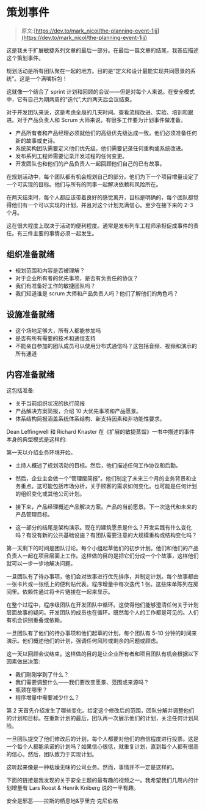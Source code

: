# 策划事件

> 原文:[https://dev.to/mark_nicol/the-planning-event-1ijj](https://dev.to/mark_nicol/the-planning-event-1ijj)

这是我关于扩展敏捷系列文章的最后一部分。在最后一篇文章的结尾，我答应描述这个策划事件。

规划活动是所有团队聚在一起的地方。目的是“定义和设计最能实现共同愿景的系统”。这是一个满嘴拆包！

这就像一个结合了 sprint 计划和回顾的会议——但是对每个人来说。在安全模式中，它有自己为期两周的“迭代”,大约两天后会议结束。

对于开发团队来说，这是考虑全局的几天时间。查看流程改进、实验、培训和跟进。对于产品负责人和 Scrum 大师来说，有很多工作要为计划事件做准备。

*   产品所有者和产品经理必须就他们的高级优先级达成一致。他们必须准备任何新的故事或史诗。
*   系统架构团队需要定义他们优先级。他们需要记录任何重构或系统改进。
*   发布系列工程师需要记录开发过程的任何变更。
*   开发团队也和他们的产品负责人一起回顾他们自己的已有故事。

在规划活动中，每个团队都有机会规划自己的部分。他们为下一个项目增量设定了一个可实现的目标。他们与所有的同事一起解决依赖和风险所在。

在两天结束时，每个人都应该带着良好的感觉离开，目标是明确的，每个团队都觉得他们有一个可以实现的计划，并且对这个计划充满信心。至少在接下来的 2-3 个月。

这在很大程度上取决于活动的便利程度。通常是发布列车工程师承担促成事件的责任。有三件主要的事情必须一起发生。

## 组织准备就绪

*   规划范围和内容是否被理解？
*   对于企业所有者的优先事项，是否有负责任的协议？
*   我们有准备好工作的敏捷团队吗？
*   我们知道谁是 scrum 大师和产品负责人吗？他们了解他们的角色吗？

## 设施准备就绪

*   这个场地足够大，所有人都能参加吗
*   是否有所有需要的技术和通信支持
*   不能亲自参加的团队成员可以使用分布式通信吗？这包括音频、视频和演示的所有通道

## 内容准备就绪

这包括准备:

*   关于当前组织状况的执行简报
*   产品解决方案简报，介绍 10 大优先事项和产品愿景。
*   体系结构简报涵盖系统体系结构、新支持因素和非功能性要求。

Dean Leffingwell 和 Richard Knaster 在《扩展的敏捷蒸馏》一书中描述的事件本身的典型模式是这样的:

第一天以介绍业务环境开始。

*   主持人概述了规划活动的目标。然后，他们描述任何工作协议和后勤。

*   然后，企业主会做一个“管理层简报”。他们制定了未来三个月的业务背景和业务重点。这可能包括市场分析，关于顾客的需求如何变化。也可能是任何计划的组织变化或其他公司计划。

*   接下来，产品经理概述产品解决方案。产品的当前愿景。下一次迭代和未来的产品管理目标。

*   这一部分的结尾是架构演示。现在的建筑愿景是什么？开发实践有什么变化吗？有没有新的公共基础设施？有团队需要注意的大规模重构或结构变化吗？

第一天剩下的时间是团队讨论。每个小组起草他们的初步计划。他们和他们的产品负责人一起在项目层面上工作。这样做的目的是把它们分成一个个故事，这样他们就可以一步一步地解决问题。

一旦团队有了待办事项，他们会对故事进行优先排序，并制定计划。每个故事都由一张卡片或一张纸上的便利贴代表。程序增量中每次迭代 1 张。这些床单陈列在房间里。依赖性通过将卡片链接在一起来显示。

在整个过程中，程序级团队在开发团队中循环。这使得他们能够澄清任何关于计划层面故事的疑问。开发团队的成员也在循环。既然每个人的工作都是可见的。人们有机会识别重叠或依赖。

一旦团队有了他们的待办事项和他们起草的计划，每个团队有 5-10 分钟的时间来演示。他们概述他们的计划，强调任何风险或剩余的问题或顾虑。

这一天以回顾会议结束。这样做的目的是让企业所有者和项目团队有机会根据以下因素做出决策:

*   我们刚刚学到了什么？
*   我们需要调整什么——我们要改变愿景、范围或来源吗？
*   瓶颈在哪里？
*   程序增量中需要减少什么？

第 2 天首先介绍发生了哪些变化。给定这个修改后的范围，团队分解并调整他们的计划和目标。在重新计划的最后，团队再一次展示他们的计划，关注任何计划风险。

一旦团队提交了他们修改后的计划，每个人都要对他们的自信程度进行投票。这是一个每个人都能承诺的计划吗？如果信心很低，就重复计划，直到每个人都有很高的信心。然后，团队致力于实现计划。

这听起来像是一种枯燥无味的公司业务。然而，事情并不一定是这样的。

下面的链接是我发现的关于安全主题的最有趣的视频之一。我希望我们几周内的计划增量有 Lars Roost & Henrik Kniberg 说的一半有趣。

安全是邪恶——拉斯的栖息地&亨里克·克尼伯格